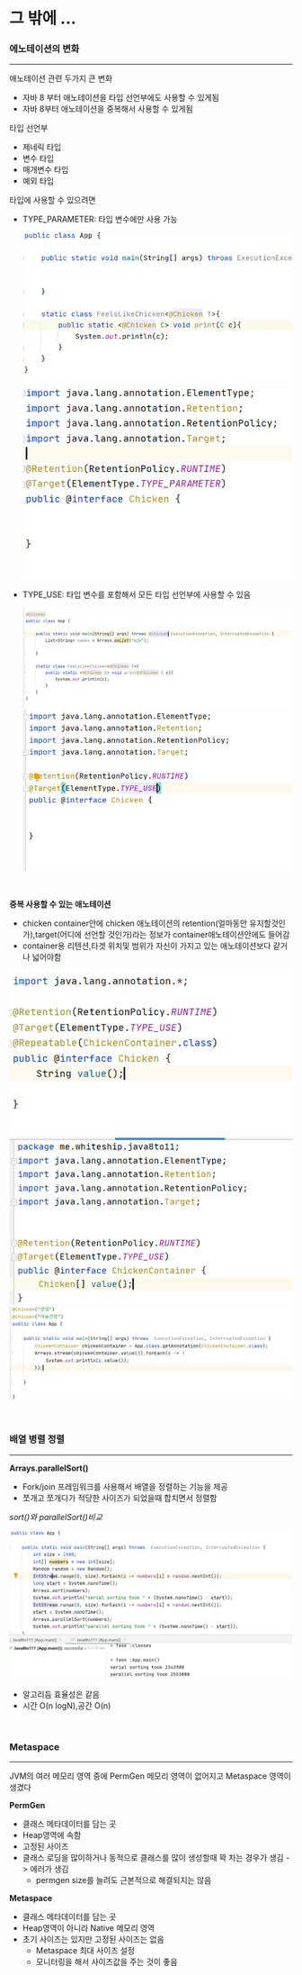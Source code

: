 # 그 밖에 ...

### 에노테이션의 변화

---------------------

애노테이션 관련 두가지 큰 변화
- 자바 8 부터 애노테이션을 타입 선언부에도 사용할 수 있게됨
- 자바 8부터 애노테이션을 중복해서 사용할 수 있게됨

타입 선언부
- 제네릭 타입
- 변수 타입
- 매개변수 타입
- 예외 타입

타입에 사용할 수 있으려면
- TYPE_PARAMETER: 타입 변수에만 사용 가능
    
    ![app](app.PNG)
    ![chicken](chicken.PNG)

- TYPE_USE: 타입 변수를 포함해서 모든 타입 선언부에 사용할 수 있음

    ![app1](app1.PNG)
    ![chicken1](chicken1.PNG)

<br/>

**중복 사용할 수 있는 애노테이션**

- chicken container안에 chicken 애노테이션의 retention(얼마동안 유지할것인가),target(어디에 선언할 것인가)라는 정보가 container애노테이션안에도 들어감
- container용 리텐션,타겟 위치및 범위가 자신이 가지고 있는 애노테이션보다 같거나 넓어야함

![chicken2](chicken2.PNG)
![container](container.PNG)
![app2](app2.PNG)

<br/>

### 배열 병렬 정렬

--------------------

**Arrays.parallelSort()**
- Fork/join 프레임워크를 사용해서 배열을 정렬하는 기능을 제공
- 쪼개고 쪼개다가 적당한 사이즈가 되었을때 합치면서 정렬함

*sort()와 parallelSort()비교*

![sort](sort.PNG)

- 알고리듬 효율성은 같음 
- 시간 O(n logN),공간 O(n)

<br/>

### Metaspace

------------------
JVM의 여러 메모리 영역 중에 PermGen 메모리 영역이 없어지고 Metaspace 영역이 생겼다

**PermGen**
- 클래스 메타데이터를 담는 곳
- Heap영역에 속함
- 고정된 사이즈
- 클래스 로딩을 많이하거나 동적으로 클래스를 많이 생성할때 꽉 차는 경우가 생김 -> 에러가 생김
    - permgen size를 늘려도 근본적으로 해결되지는 않음

**Metaspace**
- 클래스 메타데이터를 담는 곳
- Heap영역이 아니라 Native 메모리 영역
- 초기 사이즈는 있지만 고정된 사이즈는 없음
    - Metaspace 최대 사이즈 설정
    - 모니터링을 해서 사이즈값을 주는 것이 좋음


